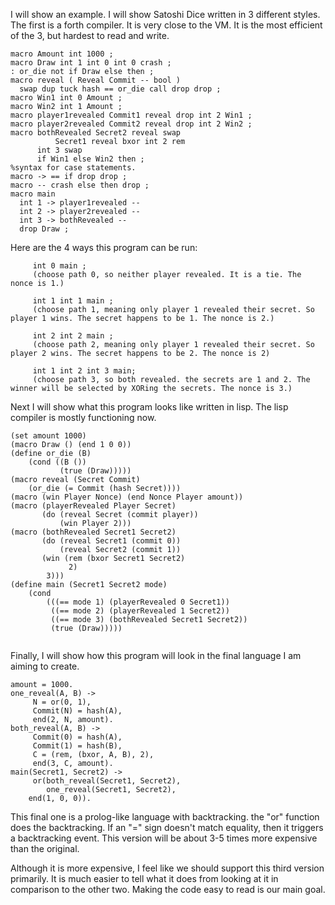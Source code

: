 I will show an example. I will show Satoshi Dice written in 3 different styles. The first is a forth compiler. It is very close to the VM. It is the most efficient of the 3, but hardest to read and write.

```
macro Amount int 1000 ;
macro Draw int 1 int 0 int 0 crash ;
: or_die not if Draw else then ;
macro reveal ( Reveal Commit -- bool )
  swap dup tuck hash == or_die call drop drop ;
macro Win1 int 0 Amount ; 
macro Win2 int 1 Amount ; 
macro player1revealed Commit1 reveal drop int 2 Win1 ;
macro player2revealed Commit2 reveal drop int 2 Win2 ;
macro bothRevealed Secret2 reveal swap
          Secret1 reveal bxor int 2 rem
	  int 3 swap
	  if Win1 else Win2 then ;
%syntax for case statements.
macro -> == if drop drop ;
macro -- crash else then drop ;
macro main
  int 1 -> player1revealed -- 
  int 2 -> player2revealed --
  int 3 -> bothRevealed --
  drop Draw ;
```
Here are the 4 ways this program can be run:
```
     int 0 main ;
     (choose path 0, so neither player revealed. It is a tie. The nonce is 1.)

     int 1 int 1 main ;
     (choose path 1, meaning only player 1 revealed their secret. So player 1 wins. The secret happens to be 1. The nonce is 2.)

     int 2 int 2 main ;
     (choose path 2, meaning only player 1 revealed their secret. So player 2 wins. The secret happens to be 2. The nonce is 2)

     int 1 int 2 int 3 main;
     (choose path 3, so both revealed. the secrets are 1 and 2. The winner will be selected by XORing the secrets. The nonce is 3.)
```

Next I will show what this program looks like written in lisp. The lisp compiler is mostly functioning now.

```
(set amount 1000)
(macro Draw () (end 1 0 0))
(define or_die (B)
	(cond ((B ())
	       (true (Draw)))))
(macro reveal (Secret Commit)
	(or_die (= Commit (hash Secret))))
(macro (win Player Nonce) (end Nonce Player amount))
(macro (playerRevealed Player Secret)
       (do (reveal Secret (commit player))
           (win Player 2)))
(macro (bothRevealed Secret1 Secret2)
       (do (reveal Secret1 (commit 0))
       	   (reveal Secret2 (commit 1))
	   (win (rem (bxor Secret1 Secret2)
	   	     2)
		3)))
(define main (Secret1 Secret2 mode)
	(cond
		(((== mode 1) (playerRevealed 0 Secret1))
		 ((== mode 2) (playerRevealed 1 Secret2))
		 ((== mode 3) (bothRevealed Secret1 Secret2))
		 (true (Draw)))))
		 
```

Finally, I will show how this program will look in the final language I am aiming to create.

```
amount = 1000.
one_reveal(A, B) ->
     N = or(0, 1),
     Commit(N) = hash(A),
     end(2, N, amount).
both_reveal(A, B) ->
     Commit(0) = hash(A),
     Commit(1) = hash(B),
     C = (rem, (bxor, A, B), 2),
     end(3, C, amount).
main(Secret1, Secret2) ->
     or(both_reveal(Secret1, Secret2),
     	one_reveal(Secret1, Secret2),
	end(1, 0, 0)).
```

This final one is a prolog-like language with backtracking.
the "or" function does the backtracking. If an "=" sign doesn't match equality, then it triggers a backtracking event.
This version will be about 3-5 times more expensive than the original.

Although it is more expensive, I feel like we should support this third version primarily.
It is much easier to tell what it does from looking at it in comparison to the other two.
Making the code easy to read is our main goal.